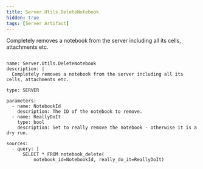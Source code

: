 ```yaml
---
title: Server.Utils.DeleteNotebook
hidden: true
tags: [Server Artifact]
---
```


Completely removes a notebook from the server including all its cells, attachments etc.


<pre><code class="language-yaml">
name: Server.Utils.DeleteNotebook
description: |
  Completely removes a notebook from the server including all its cells, attachments etc.

type: SERVER

parameters:
  - name: NotebookId
    description: The ID of the notebook to remove.
  - name: ReallyDoIt
    type: bool
    description: Set to really remove the notebook - otherwise it is a dry run.

sources:
  - query: |
      SELECT * FROM notebook_delete(
          notebook_id=NotebookId, really_do_it=ReallyDoIt)

</code></pre>

